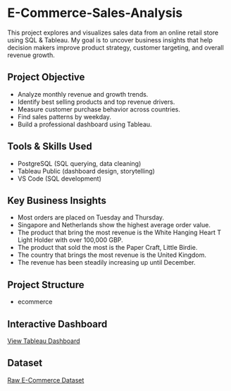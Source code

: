 # E-Commerce-Sales-Analysis

This project explores and visualizes sales data from an online retail store using SQL & Tableau. My goal is to uncover business insights that help decision makers improve product strategy, customer targeting, and overall revenue growth. 

## Project Objective
- Analyze monthly revenue and growth trends.
- Identify best selling products and top revenue drivers.
- Measure customer purchase behavior across countries.
- Find sales patterns by weekday.
- Build a professional dashboard using Tableau.

## Tools & Skills Used
- PostgreSQL (SQL querying, data cleaning)
- Tableau Public (dashboard design, storytelling)
- VS Code (SQL development)

## Key Business Insights
- Most orders are placed on Tuesday and Thursday.
- Singapore and Netherlands show the highest average order value.
- The product that bring the most revenue is the White Hanging Heart T Light Holder with over 100,000 GBP.
- The product that sold the most is the Paper Craft, Little Birdie.
- The country that brings the most revenue is the United Kingdom.
- The revenue has been steadily increasing up until December.

## Project Structure
- ecommerce

## Interactive Dashboard
[View Tableau Dashboard](https://public.tableau.com/app/profile/bhakin.phanakesiri/viz/E-CommerceSalesAnalysis_17545607268120/E-CommerceSalesAnalysis?publish=yes)

## Dataset
[Raw E-Commerce Dataset](https://archive.ics.uci.edu/dataset/352/online+retail)
